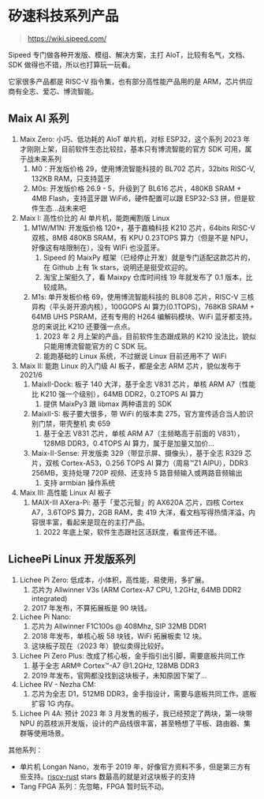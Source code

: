 # 矽速科技系列产品

>https://wiki.sipeed.com/

Sipeed 专门做各种开发版、模组、解决方案，主打 AloT，比较有名气，文档、SDK 做得也不错，所以也打算玩一玩看。

它家很多产品都是 RISC-V 指令集，也有部分高性能产品用的是 ARM，芯片供应商有全志、爱芯、博流智能。

## Maix AI 系列

1. Maix Zero: 小巧、低功耗的 AloT 单片机，对标 ESP32，这个系列 2023 年才刚刚上架，目前软件生态比较拉，基本只有博流智能的官方 SDK 可用，属于战未来系列
   1. M0：开发版价格 29，使用博流智能科技的 BL702 芯片，32bits RISC-V, 132KB RAM，只支持蓝牙
   2. M0s: 开发版价格 26.9 - 5，升级到了 BL616 芯片，480KB SRAM + 4MB Flash，支持蓝牙跟 WiFi6，硬件配置可以跟 ESP32-S3 拼，但是软件生态...战未来吧
2. Maix I: 高性价比的 AI 单片机，能跑阉割版 Linux
   1. M1W/M1N: 开发版价格 120+，基于嘉楠科技 K210 芯片，64bits RISC-V 双核，8MB 480KB SRAM，有 KPU 0.23TOPS 算力（但是不是 NPU，好像这有啥限制在），没有 WIFi 也没蓝牙。
      1. Sipeed 的 MaixPy 框架（已经停止开发）就是专门适配这款芯片的，在 Github 上有 1k stars，说明还是挺受欢迎的。
      2. 淘宝上架挺久了，看 Maixpy 仓库时间线 19 年就发布了 0.1 版本，比较成熟。
   2. M1s: 单开发板价格 69，使用博流智能科技的 BL808 芯片，RISC-V 三核异构（平头哥开源内核），100GOPS AI 算力(0.1TOPS)，768KB SRAM + 64MB UHS PSRAM，还有专用的 H264 编解码模块、WiFi 蓝牙都支持。总的来说比 K210 还要强一点点。
      1. 2023 年 2 月上架的产品，目前软件生态跟成熟的 K210 没法比，貌似只能用博流智能官方的 C SDK 玩。
      2. 能跑基础的 Linux 系统，不过据说 Linux 目前还用不了 WiFi
3. Maix II: 能跑 Linux 的入门级 AI 板子，都是全志 ARM 芯片，貌似发布于 2021/6
   1. MaixII-Dock: 板子 140 大洋，基于全志 V831 芯片，单核 ARM A7（性能比 K210 强一个级别），64MB DDR2，0.2TOPS AI 算力
      1. 提供 MaixPy3 跟 libmax 两种语言的 SDK
   2. MaixII-S: 板子要大很多，带 WiFi 的版本卖 275，官方宣传适合当人脸识别门禁，带壳整机 卖 659
      1. 基于全志 V831 芯片，单核 ARM A7（主频略高于前面的 V831），128MB DDR3，0.4TOPS AI 算力，属于是加量又加价...
   3. Maix-II-Sense: 开发版卖 329（带显示屏、摄像头），基于全志 R329 芯片，双核 Cortex-A53，0.256 TOPS AI 算力（周易™Z1 AIPU），DDR3 256MB，支持处理 720P 视频、还支持 5 路音频输入或两路音频输出
      1. 支持 armbian 操作系统
4. Maix III: 高性能 Linux AI 板子
   1. MAIX-III AXera-Pi: 基于「爱芯元智」的 AX620A 芯片，四核 Cortex A7，3.6TOPS 算力，2GB RAM，卖 419 大洋，看文档写得热情洋溢，内容很丰富，看起来是现在的主打产品。
      1. 2022 年底上架，软件生态跟社区活跃度，看宣传还不错。

## LicheePi Linux 开发版系列

1. Lichee Pi Zero: 低成本，小体积，高性能，易使用，多扩展。
   1. 芯片为 Allwinner V3s (ARM Cortex-A7 CPU, 1.2GHz, 64MB DDR2 integrated)
   2. 2017 年发布，不算拓展板是 90 块钱。
2. Lichee Pi Nano: 
   1. 芯片为 Allwinner F1C100s @ 408Mhz, SIP 32MB DDR1
   2. 2018 年发布，单核心板 58 块钱，WiFi 拓展板卖 12 块。
   3. 这块板子现在（2023 年）貌似卖得比较好。
1. Lichee Pi Zero Plus: 改成了核心板，金手指引出引脚，需要底板共同工作
   1. 基于全志 ARM® Cortex™-A7 @1.2GHz, 128MB DDR3
   2. 2019 年发布，官网都没找到这块板子，未知原因下架了...
2. Lichee RV - Nezha CM: 
   1. 芯片为全志 D1，512MB DDR3，金手指设计，需要与底板共同工作，底板扩容 1G 内存。
3. Lichee Pi 4A: 预计 2023 年 3 月发售的板子，我已经预定了两块，第一块带 NPU 的荔枝派开发版，设计的产品线很丰富，甚至畅想了平板、路由器、集群等使用场景。


其他系列：

- 单片机 Longan Nano，发布于 2019 年，好像官方资料不多，但是第三方有些支持。[riscv-rust](https://github.com/riscv-rust) stars 数最高的就是对这块板子的支持
- Tang FPGA 系列：先忽略，FPGA 暂时玩不动。
